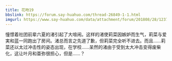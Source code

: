 ```yaml
---
title: 花吻19
bbslink: https://forum.say-huahuo.com/thread-26849-1-1.html
imgurl: https://www.say-huahuo.com/data/attachment/forum/201808/28/123750onqnbbtppkbyipxt.png
---
```


憧憬着社团前辈六夏的渚引起了大喧闹。这样的渚使莉菜因嫉妒而生气，莉菜与爱実和蓝一同跑出了房间。渚总而言之先道了歉，但莉菜完全听不进去。而且……莉菜还以太过冲击性的姿态出现，在学校……呆然的渚由于受到太大冲击变得废柴化，这让叶月和亜弥很担心，但是……？<!--more-->
